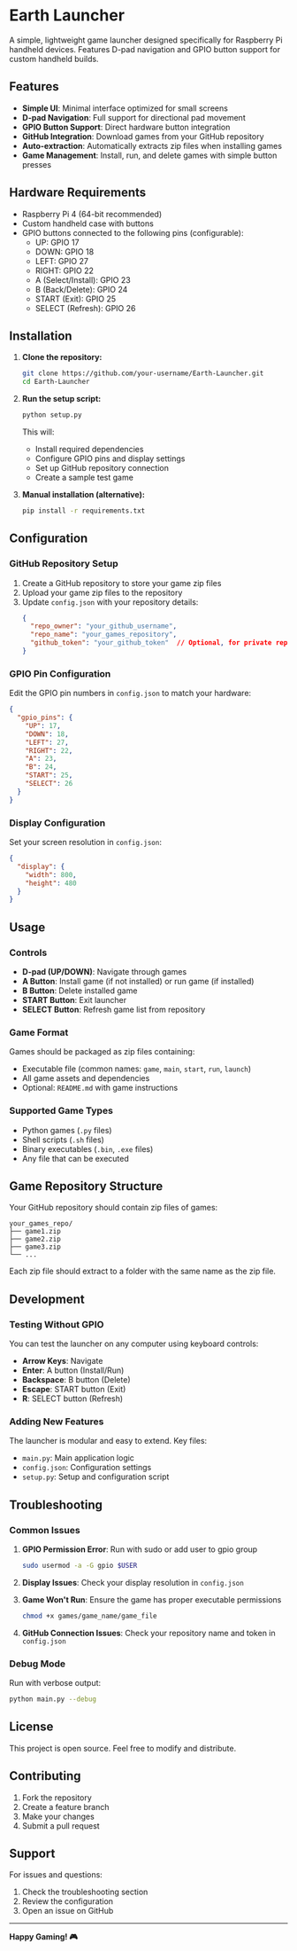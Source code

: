 # Earth Launcher

A simple, lightweight game launcher designed specifically for Raspberry Pi handheld devices. Features D-pad navigation and GPIO button support for custom handheld builds.

## Features

- **Simple UI**: Minimal interface optimized for small screens
- **D-pad Navigation**: Full support for directional pad movement
- **GPIO Button Support**: Direct hardware button integration
- **GitHub Integration**: Download games from your GitHub repository
- **Auto-extraction**: Automatically extracts zip files when installing games
- **Game Management**: Install, run, and delete games with simple button presses

## Hardware Requirements

- Raspberry Pi 4 (64-bit recommended)
- Custom handheld case with buttons
- GPIO buttons connected to the following pins (configurable):
  - UP: GPIO 17
  - DOWN: GPIO 18
  - LEFT: GPIO 27
  - RIGHT: GPIO 22
  - A (Select/Install): GPIO 23
  - B (Back/Delete): GPIO 24
  - START (Exit): GPIO 25
  - SELECT (Refresh): GPIO 26

## Installation

1. **Clone the repository:**
   ```bash
   git clone https://github.com/your-username/Earth-Launcher.git
   cd Earth-Launcher
   ```

2. **Run the setup script:**
   ```bash
   python setup.py
   ```
   
   This will:
   - Install required dependencies
   - Configure GPIO pins and display settings
   - Set up GitHub repository connection
   - Create a sample test game

3. **Manual installation (alternative):**
   ```bash
   pip install -r requirements.txt
   ```

## Configuration

### GitHub Repository Setup

1. Create a GitHub repository to store your game zip files
2. Upload your game zip files to the repository
3. Update `config.json` with your repository details:
   ```json
   {
     "repo_owner": "your_github_username",
     "repo_name": "your_games_repository",
     "github_token": "your_github_token"  // Optional, for private repos
   }
   ```

### GPIO Pin Configuration

Edit the GPIO pin numbers in `config.json` to match your hardware:

```json
{
  "gpio_pins": {
    "UP": 17,
    "DOWN": 18,
    "LEFT": 27,
    "RIGHT": 22,
    "A": 23,
    "B": 24,
    "START": 25,
    "SELECT": 26
  }
}
```

### Display Configuration

Set your screen resolution in `config.json`:

```json
{
  "display": {
    "width": 800,
    "height": 480
  }
}
```

## Usage

### Controls

- **D-pad (UP/DOWN)**: Navigate through games
- **A Button**: Install game (if not installed) or run game (if installed)
- **B Button**: Delete installed game
- **START Button**: Exit launcher
- **SELECT Button**: Refresh game list from repository

### Game Format

Games should be packaged as zip files containing:
- Executable file (common names: `game`, `main`, `start`, `run`, `launch`)
- All game assets and dependencies
- Optional: `README.md` with game instructions

### Supported Game Types

- Python games (`.py` files)
- Shell scripts (`.sh` files)
- Binary executables (`.bin`, `.exe` files)
- Any file that can be executed

## Game Repository Structure

Your GitHub repository should contain zip files of games:

```
your_games_repo/
├── game1.zip
├── game2.zip
├── game3.zip
└── ...
```

Each zip file should extract to a folder with the same name as the zip file.

## Development

### Testing Without GPIO

You can test the launcher on any computer using keyboard controls:
- **Arrow Keys**: Navigate
- **Enter**: A button (Install/Run)
- **Backspace**: B button (Delete)
- **Escape**: START button (Exit)
- **R**: SELECT button (Refresh)

### Adding New Features

The launcher is modular and easy to extend. Key files:
- `main.py`: Main application logic
- `config.json`: Configuration settings
- `setup.py`: Setup and configuration script

## Troubleshooting

### Common Issues

1. **GPIO Permission Error**: Run with sudo or add user to gpio group
   ```bash
   sudo usermod -a -G gpio $USER
   ```

2. **Display Issues**: Check your display resolution in `config.json`

3. **Game Won't Run**: Ensure the game has proper executable permissions
   ```bash
   chmod +x games/game_name/game_file
   ```

4. **GitHub Connection Issues**: Check your repository name and token in `config.json`

### Debug Mode

Run with verbose output:
```bash
python main.py --debug
```

## License

This project is open source. Feel free to modify and distribute.

## Contributing

1. Fork the repository
2. Create a feature branch
3. Make your changes
4. Submit a pull request

## Support

For issues and questions:
1. Check the troubleshooting section
2. Review the configuration
3. Open an issue on GitHub

---

**Happy Gaming! 🎮** 